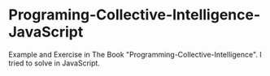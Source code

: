 # Programing-Collective-Intelligence-JavaScript
Example and Exercise in The Book "Programming-Collective-Intelligence". I tried to solve in JavaScript.
